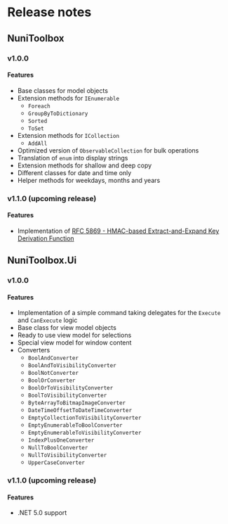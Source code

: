 # Release notes
## NuniToolbox
### v1.0.0
#### Features
* Base classes for model objects
* Extension methods for `IEnumerable`
  * `Foreach`
  * `GroupByToDictionary`
  * `Sorted`
  * `ToSet`
* Extension methods for `ICollection`
  * `AddAll`
* Optimized version of `ObservableCollection` for bulk operations
* Translation of `enum` into display strings
* Extension methods for shallow and deep copy
* Different classes for date and time only
* Helper methods for weekdays, months and years
### v1.1.0 (upcoming release)
#### Features
* Implementation of [RFC 5869 - HMAC-based Extract-and-Expand Key Derivation Function](https://tools.ietf.org/html/rfc5869)
## NuniToolbox.Ui
### v1.0.0
#### Features
* Implementation of a simple command taking delegates for the `Execute` and `CanExecute` logic
* Base class for view model objects
* Ready to use view model for selections
* Special view model for window content
* Converters
  * `BoolAndConverter`
  * `BoolAndToVisibilityConverter`
  * `BoolNotConverter`
  * `BoolOrConverter`
  * `BoolOrToVisibilityConverter`
  * `BoolToVisibilityConverter`
  * `ByteArrayToBitmapImageConverter`
  * `DateTimeOffsetToDateTimeConverter`
  * `EmptyCollectionToVisibilityConverter`
  * `EmptyEnumerableToBoolConverter`
  * `EmptyEnumerableToVisibilityConverter`
  * `IndexPlusOneConverter`
  * `NullToBoolConverter`
  * `NullToVisibilityConverter`
  * `UpperCaseConverter`
### v1.1.0 (upcoming release)
#### Features
* .NET 5.0 support

